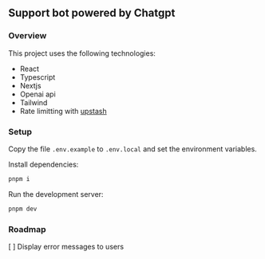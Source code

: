 ## Support bot powered by Chatgpt

### Overview
This project uses the following technologies:
* React
* Typescript
* Nextjs
* Openai api
* Tailwind
* Rate limitting with [upstash](https://upstash.com/)

### Setup
Copy the file `.env.example` to `.env.local` and set the environment variables.

Install dependencies:
```bash
pnpm i
```

Run the development server:
```bash
pnpm dev
```

### Roadmap
[ ] Display error messages to users
